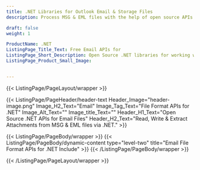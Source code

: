 ```yaml
---
title: .NET Libraries for Outlook Email & Storage Files
description: Process MSG & EML files with the help of open source APIs targeting .NET platform.

draft: false
weight: 1

ProductName: .NET
ListingPage_Title_Text: Free Email APIs for
ListingPage_Short_Description: Open Source .NET libraries for working with Outlook email file formats such as MSG and EML without using MS outlook.
ListingPage_Product_Small_Image: 


---
```


{{< ListingPage/PageLayout/wrapper >}}

{{< ListingPage/PageHeader/header-text
Header_Image="header-image.png"
Image_H2_Text="Email"
Image_Tag_Text="File Format APIs for .NET"
Image_Alt_Text=""
Image_title_Text=""
Header_H1_Text="Open Source .NET APIs for Email Files"
Header_H2_Text="Read, Write & Extract Attachments from MSG & EML files via .NET." >}}

{{< ListingPage/PageBody/wrapper >}}
{{< ListingPage/PageBody/dynamic-content type="level-two" title="Email File Format APIs for .NET Include" >}}
{{< /ListingPage/PageBody/wrapper >}}

{{< /ListingPage/PageLayout/wrapper >}}